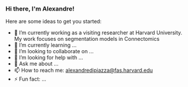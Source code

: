 ### Hi there, I'm Alexandre! 


Here are some ideas to get you started:

- 🔭 I’m currently working as a visiting researcher at Harvard University. My work focuses on segmentation models in Connectomics
- 🌱 I’m currently learning ...
- 👯 I’m looking to collaborate on ...
- 🤔 I’m looking for help with ...
- 💬 Ask me about ...
- 📫 How to reach me: alexandredipiazza@fas.harvard.edu 
- ⚡ Fun fact: ...

